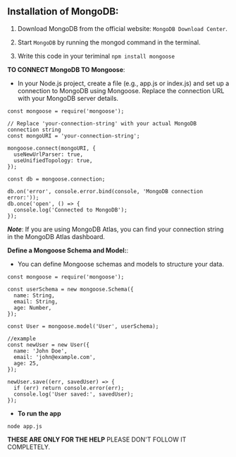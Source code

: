 
## Installation of  MongoDB:

1. Download MongoDB from the official website: `MongoDB Download Center`.

2. Start `MongoDB` by running the mongod command in the terminal.

3. Write this code in your teriminal `npm install mongoose`

**TO CONNECT MongoDB TO Mongoose**:

* In your Node.js project, create a file (e.g., app.js or index.js) and set up a connection to MongoDB using Mongoose. Replace the connection URL with your MongoDB server details.

```
const mongoose = require('mongoose');

// Replace 'your-connection-string' with your actual MongoDB connection string
const mongoURI = 'your-connection-string';

mongoose.connect(mongoURI, {
  useNewUrlParser: true,
  useUnifiedTopology: true,
});

const db = mongoose.connection;

db.on('error', console.error.bind(console, 'MongoDB connection error:'));
db.once('open', () => {
  console.log('Connected to MongoDB');
});

```

***Note***: If you are using MongoDB Atlas, you can find your connection string in the MongoDB Atlas dashboard.


**Define a Mongoose Schema and Model:**:

* You can define Mongoose schemas and models to structure your  data. 

```
const mongoose = require('mongoose');

const userSchema = new mongoose.Schema({
  name: String,
  email: String,
  age: Number,
});

const User = mongoose.model('User', userSchema);

//example
const newUser = new User({
  name: 'John Doe',
  email: 'john@example.com',
  age: 25,
});

newUser.save((err, savedUser) => {
  if (err) return console.error(err);
  console.log('User saved:', savedUser);
});

```

* **To run the app**

`node app.js`



**THESE ARE ONLY FOR THE HELP** PLEASE DON'T FOLLOW IT COMPLETELY.


